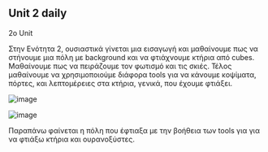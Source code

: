 ## Unit 2 daily
2ο  Unit

Στην Ενότητα 2, ουσιαστικά γίνεται μια εισαγωγή και μαθαίνουμε πως να στήνουμε μια πόλη με background και να φτιάχνουμε κτήρια από cubes. Μαθαίνουμε πως να πειράζουμε τον φωτισμό και τις σκιές. Τέλος μαθαίνουμε να χρησιμοποιούμε διάφορα tools για να κάνουμε κοψίματα, πόρτες, και λεπτομέρειες στα κτήρια, γενικά, που έχουμε φτιάξει.

![image](https://user-images.githubusercontent.com/46854165/227708711-406281dc-9aa3-497e-b41e-0c338bfa538e.png)

![image](https://user-images.githubusercontent.com/46854165/229185071-62db9443-5b15-4b38-8092-3a8cc40821e9.png)

Παραπάνω φαίνεται η πόλη που έφτιαξα με την βοήθεια των tools για για να φτιάξω κτήρια και ουρανοξύστες.
